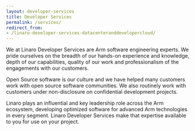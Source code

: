 ```yaml
---
layout: developer-services
title: Developer Services
permalink: /services/
redirect_from: 
- /linaro-developer-services-datacenteranddevelopercloud/
---
```

<div class="services-home-content" markdown="1">

We at Linaro Developer Services are Arm software engineering experts. We pride ourselves on the breadth of our hands-on experience and knowledge, depth of our capabilities, quality of our work and professionalism of the engagements with our customers.

Open Source software is our culture and we have helped many customers work with open source software communities. We also routinely work with customers under non-disclosure on confidential development projects.

Linaro plays an influential and key leadership role across the Arm ecosystem, developing optimized software for advanced Arm technologies in every
segment. Linaro Developer Services make that expertise available to you for use on your project.

</div>
